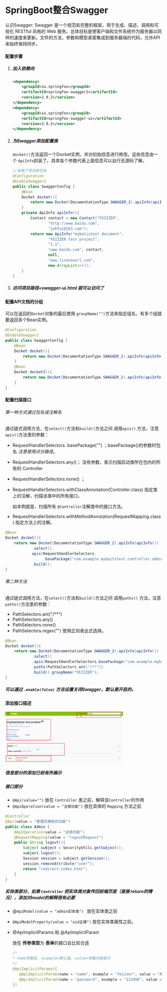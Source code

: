 # SpringBoot整合Swagger

认识Swagger:
 Swagger 是一个规范和完整的框架，用于生成、描述、调用和可视化 RESTful 风格的 Web 服务。总体目标是使客户端和文件系统作为服务器以同样的速度来更新。文件的方法，参数和模型紧密集成到服务器端的代码，允许API来始终保持同步。

#### 配置步骤

1. ##### 加入依赖向

   ```xml
   <dependency>
       <groupId>io.springfox</groupId>
       <artifactId>springfox-swagger2</artifactId>
       <version>2.9.2</version>
   </dependency>
   <dependency>
       <groupId>io.springfox</groupId>
       <artifactId>springfox-swagger-ui</artifactId>
       <version>2.9.2</version>
   </dependency>
   ```

2. ##### 为Swagger添加配置类

   `docket()`方法返回一个Docket实例，并对初始信息进行修改。这些信息由一个 `ApiInfo`封装了。具体各个参数代表上面信息可以自行去源码了解。

   ```java
   //省略了导包和包名
   @Configuration
   @EnableSwagger2
   public class SwaggerConfig {
       @Bean
       Docket docket(){
           return new Docket(DocumentationType.SWAGGER_2).apiInfo(apiInfo());
       }
       private ApiInfo apiInfo(){
           Contact contact = new Contact("FEIZZER",
                   "http://www.baidu.com",
                   "jwhfui@163.com");
           return new ApiInfo("mybatistest document",
                   "FEIZZER test project",
                   "1.1",
                   "www.baidu.com", contact,
                   null,
                   "www.licenseurl.com",
                   new ArrayList<>());
       }
   } 
   ```

3. ##### 访问项目路径+swagger-ui.html 就可以访问了

#### 配置API文档的分组

可以在返回的`Docket`对象的最后使用 `groupName("")`方法来指定组名，有多个组就要返回多个Bean实例。

```java
@Configuration
@EnableSwagger2
public class SwaggerConfig {
    @Bean
    Docket docket(){
        return new Docket(DocumentationType.SWAGGER_2).apiInfo(apiInfo()).groupName("FEIZZER");
    }
    @Bean
    Docket docket2(){
        return new Docket(DocumentationType.SWAGGER_2).apiInfo(apiInfo()).groupName("FEIZZER2");
    }
}
```

#### 配置扫描接口

###### 第一种方式通过包名或注解名

通过链式调用方法，在`select()`方法和`build()`方法之间 调用`apis()` 方法，注意`apis()`方法里的参数：

- RequestHandlerSelectors. basePackage("")  ；basePackage()的参数时包名 *注意使用点分路径*。 

- RequestHandlerSelectors.any()； 没有参数，表示扫描启动类所在包内的所有的 Controller

- RequestHandlerSelectors.none() ；

- RequestHandlerSelectors.withClassAnnotation(Controller.class)  指定类上的注解，扫描该类中的所有接口，

  如本例就是，扫描所有 `@Controller`注解类中的接口方法。

- RequestHandlerSelectors.withMethodAnnotation(RequestMapping.class)  指定方法上的注解。

```java
@Bean
Docket docket(){
    return new Docket(DocumentationType.SWAGGER_2).apiInfo(apiInfo())
            .select().
        	apis(RequestHandlerSelectors.
                  basePackage("com.example.mybaitstest.controller.admin"))
            .build();
}
```

###### 第二种方法

通过链式调用方法，在`select()`方法和`build()`方法之间 调用`paths()` 方法，注意`paths()`方法里的参数：

- PathSelectors.ant("/**") 
- PathSelectors.any()
- PathSelectors.none()
- PathSelectors.regex("") 使用正则表达式选择。

```java
@Bean
Docket docket(){
    return new Docket(DocumentationType.SWAGGER_2).apiInfo(apiInfo())
            .select()
            .apis(RequestHandlerSelectors.basePackage("com.example.mybatistest.controller"))
            .paths(PathSelectors.ant("/**"))
            .build().groupName("FEIZZER");
}
```

##### 可以通过 `.enable(false)` 方法设置关闭Swagger，默认是开启的。

#### 添加接口描述

<img src="SpringBoot%E6%95%B4%E5%90%88Swagger.assets/image-20210714210216333.png" alt="image-20210714210216333" style="zoom:37%;" /> 

##### 信息部分的添加已经有所展示

##### 接口部分

- `@Api(value="")` 放在 `Controller` 类之前，解释该`Controller`的作用
- `@ApiOperation(value = "注销功能")` 放在具体的  `Mapping` 方法之前

```java
@Controller
@Api(value = "管理员拥有的功能")
public class Admin {
    @ApiOperation(value = "注销功能")
    @RequestMapping(value = "logoutRequest")
    public String logout(){
        Subject subject = SecurityUtils.getSubject();
        subject.logout();
        Session session = subject.getSession();
        session.removeAttribute("user");
        return "redirect:index.html";
    }
}
```

##### 实体类部分，如果 `Controller` 把实体类对象传回前端页面（直接 return的情况），添加对model的解释很有必要

- @`ApiModel(value = "admin实体类") ` 放在实体类之前

- `@ApiModelProperty(value = "uid主键")` 放在实体类属性之前。

- @ApiImplicitParams   和  @ApiImplicitParam 

  放在 **传参类型**为 **表单**的接口会比较合适

  ```java
  /*
  * name参数名, example=默认值, value=参数内容提示
  */
  @ApiImplicitParams({
     @ApiImplicitParam(name = "name", example = "feizzer", value = "用户名"),
     @ApiImplicitParam(name = "password", example = "123456", value = "密码")
  })
  ```

